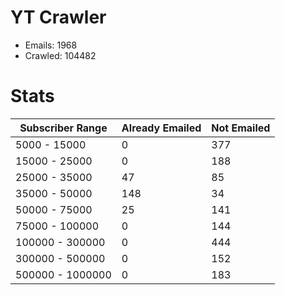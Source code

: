 # YT Crawler
- Emails: 1968
- Crawled: 104482

# Stats
| Subscriber Range  | Already Emailed | Not Emailed |
|-------|-------|-------|
| 5000 - 15000 | 0 | 377 |
| 15000 - 25000 | 0 | 188 |
| 25000 - 35000 | 47 | 85 |
| 35000 - 50000 | 148 | 34 |
| 50000 - 75000 | 25 | 141 |
| 75000 - 100000 | 0 | 144 |
| 100000 - 300000 | 0 | 444 |
| 300000 - 500000 | 0 | 152 |
| 500000 - 1000000 | 0 | 183 |
